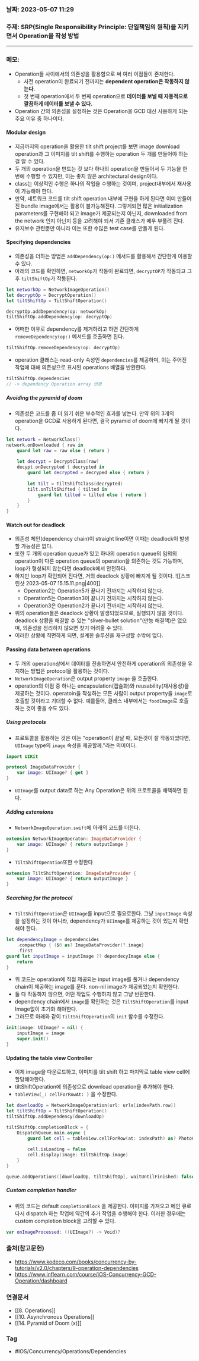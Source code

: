 ### 날짜: 2023-05-07 11:29

### 주제: SRP(Single Responsibility Principle: 단일책임의 원칙)을 지키면서 Operation을 작성 방법
---
### 메모: 
- Operation들 사이에서의 의존성을 활용함으로 써 여러 이점들이 존재한다.
	- 사전 operation이 완료되기 전까지는 **dependent operation은 작동하지 않는다.**
	- 첫 번째 operation에서 두 번째 operation으로 **데이터를 보낼 때 자동적으로 깔끔하게 데이터를 보낼 수 있다.**
- Operation 간의 의존성을 설정하는 것은 Operation을 GCD 대신 사용하게 되는 주요 이유 중 하나이다.
#### Modular design
- 지금까지의 operation을 활용한 tilt shift project를 보면 image download operation과 그 이미지를 tilt shift를 수행하는 operation 두 개를 만들어야 하는 걸 알 수 있다. 
- 두 개의 operation을 만드는 것 보다 하나의 operation을 만들어서 두 기능을 한 번에 수행할 수 있지만, 이는 좋지 않은 architectural design이다.
- class는 이상적인 수행은 하나의 작업을 수행하는 것이며, project내부에서 재사용이 가능해야 한다. 
- 만약, 네트워크 코드를 tilt shift operation 내부에 구현을 하게 된다면 이미 만들어진 bundle image에서는 활용이 불가능해진다. 그렇게되면 많은 initialization parameters를 구현해야 되고 image가 제공되는지 아닌지, downloaded from the network 인지 아닌지 등을 고려해야 되서 기존 클래스가 메우 부풀려 진다. 
- 유지보수 관련뿐만 아니라 이는 또한 수많은 test case를 만들게 된다.
#### Specifying dependencies 
- 의존성을 더하는 방법은 `addDependency(op:)` 메서드를 활용해서 간단한게 이용할 수 있다. 
- 아래의 코드를 확인하면, `networkOp`가 작동이 완료되면, `decryptOP`가 작동되고 그 후 `tiltShiftOp`가 작동된다.
~~~ swift
let networkOp = NetworkImageOperation()
let decryptOp = DecryptOperation()
let tiltShiftOp = TiltShiftOperation() 

decryptOp.addDependency(op: networkOp)
tiltShiftOp.addDependency(op: decryptOp)
~~~
- 어떠한 이유로 dependency를 제거하려고 하면 간단하게 `removeDependency(op:)` 메서드를 호출하면 된다. 
~~~ swift 
tiltShiftOp.removeDependency(op: decryptOp)
~~~
- operation 클래스는 read-only 속성인 `dependencies`를 제공하며, 이는 주어진 작업에 대해 의존성으로 표시된 operations 배열을 반환한다.
~~~ swift 
tiltShiftOp.dependencies
// -> dependency Operation array 반환
~~~
##### Avoiding the pyramid of doom
- 의존성은 코드를 좀 더 읽기 쉬운 부수적인 효과를 낳는다. 만약 위의 3개의 operation을 GCD로 사용하게 된다면, 결국 pyramid of doom에 빠지게 될 것이다. 
~~~ swift 
let network = NetworkClass()
network.onDownloaded { raw in 
	guard let raw = raw else { return }
	
	let decrypt = DecryptClass(raw) 
	decypt.onDecrypted { decrypted in 
		guard let decrypted = decryped else { return }
		
		let tilt = TiltShiftClass(decrypted)
		tilt.onTiltShifted { tilted in 
			guard let tilted = tilted else { return }
		}
	}
}
~~~
#### Watch out for deadlock
- 의존성 체인(dependency chain)이 straight line이면 이때는 deadlock이 발생할 가능성은 없다. 
- 또한 두 개의 operation queue가 있고 하나의 operation queue의 임의의 operation이 다른 operation queue의 operation을 의존하는 것도 가능하며, loop가 형성되지 않는다면 deadlock에서 안전하다.
- 하지만 loop가 확인되어 진다면, 거의 deadlock 상황에 빠지게 될 것이다.
	![[스크린샷 2023-05-07 15.15.11.png|400]]
	- Operation2는 Operation5가 끝나기 전까지는 시작하지 않는다.
	- Operation5는 Operation3이 끝나기 전까지는 시작하지 않는다. 
	- Operation3은 Operation2가 끝나기 전까지는 시작하지 않는다. 
- 위의 operation들은 deadlock 상황이 발생되었으므로, 실행되지 않을 것이다. deadlock 상황을 해결할 수 있는 "sliver-bullet solution"(만능 해결책)은 없으며, 의존성을 정리하지 않으면 찾기 어려울 수 있다. 
- 이러한 상황에 직면하게 되면, 설계한 솔루션을 재구성할 수밖에 없다. 
#### Passing data between operations
- 두 개의 operation상에서 데이터를 전송하면서 안전하게 operation의 의존성을 유지하는 방법은 protocol을 활용하는 것이다. 
- `NetworkImageOperation`은 output property `image` 을 호출한다. 
- operation의 이점 중 하나는 encapsulation(캡슐화)와 reusability(재사용성)을 제공하는 것이다. operatoin을 작성하는 모든 사람이 output property을  `image`로 호출할 것이라고 기대할 수 없다. 예를들어, 클래스 내부에서는 `foodImage`로 호출하는 것이 좋을 수도 있다.
##### Using protocols
- 프로토콜을 활용하는 것은 이는 "operation이 끝날 때, 모든것이 잘 작동되었다면, `UIImage` type의 `image` 속성을 제공할께."라는 의미이다.
~~~ swift 
import UIKit

protocol ImageDataProvider { 
	var image: UIImage? { get }
}
~~~
- `UIImage`를 output data로 하는 Any Operation은 위의 프로토콜을 채택하면 된다. 
##### Adding extensions
- `NetworkImageOperation.swift`에 아래의 코드를 더한다.
~~~ swift 
extension NetworkImageOperaton: ImageDataProvider { 
	var image: UIImage? { return outputIamge }
}
~~~
- `TiltShiftOperation`또한 수정한다
~~~ swift
extension TiltShiftOperation: ImageDataProvider { 
	var image: UIImage? { return outputImage }
}
~~~
##### Searching for the protocol 
- `TiltShiftOperation`은 `UIImage`를 input으로 필요로한다. 그냥 `inputImage` 속성을 설정하는 것이 아니라, dependency가 `UIImage`를 제공하는 것이 있는지 확인해야 한다. 
~~~ swift 
let dependencyImage = dependencides 
	.compactMap { ($0 as? ImageDataProvider)?.image}
	.first 
guard let inputImage = inputImage ?? dependecyImage else { 
	return
}
~~~
- 위 코드는 operation에 직접 제공되는 input image를 풀거나 dependency chain이 제공하는 image를 푼다. non-nil image가 제공되었는지 확인한다. 
- 둘 다 작동하지 않으면, 어떤 작업도 수행하지 않고 그냥 반환한다. 
- dependency chain에서 `image`를 확인하는 것은 `TiltShiftOperation`를 input Image없이 초기화 해야한다. 
- 그러므로 아래와 같이 `TiltShiftOperation`의 `init` 함수를 수정한다.
~~~ swift 
init(image: UIImage? = nil) { 
	inputImage = image
	super.init() 
}
~~~
#### Updating the table view Controller 
- 이제 image을 다운로드하고, 이미지를 tilt shift 하고 마지막로 table view cell에 할당해야한다. 
- tiltShiftOperation에 의존성으로 download operation을 추가해야 한다. 
- `tableView(_: cellForRowAt: )` 을 수정한다.
~~~ swift 
let downloadOp = NetworkImageOperation(url: urls[indexPath.row])
let tiltShiftOp = TiltShiftOperation() 
tiltShiftOp.addDependency(downloadOp)

tiltShiftOp.completionBlock = { 
	DispatchQueue.main.async { 
		guard let cell = tableView.cellForRow(at: indexPath) as? PhotoCell else { return }
		
		cell.isLoading = false
		cell.display(image: tiltShiftOp.image)
	}
}

queue.addOperations([downloadOp, tiltShiftOp], waitUntilFinished: false)
~~~
##### Custom completion handler
- 위의 코드는 default `completionBlock` 을 제공한다. 이미지를 가져오고 메인 큐로 다시 dispatch 하는 작업에 약간의 추가 작업을 수행해야 한다. 이러한 경우에는 custom completion block을 고려할 수 있다. 
~~~ swift 
var onImageProcessed: ((UIImage?) -> Void)? 
~~~

### 출처(참고문헌) 
- https://www.kodeco.com/books/concurrency-by-tutorials/v2.0/chapters/9-operation-dependencies
- https://www.inflearn.com/course/iOS-Concurrency-GCD-Operation/dashboard

### 연결문서 
- [[8. Operations]]
- [[10. Asynchronous Operations]]
- [[14. Pyramid of Doom (x)]]

### Tag
- #IOS/Concurrency/Operations/Dependencies 